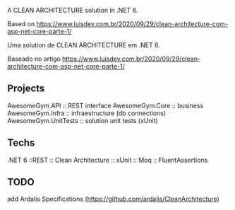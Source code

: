 A CLEAN ARCHITECTURE solution in .NET 6.

Based on https://www.luisdev.com.br/2020/09/29/clean-architecture-com-asp-net-core-parte-1/

Uma solution de CLEAN ARCHITECTURE em .NET 6.

Baseado no artigo https://www.luisdev.com.br/2020/09/29/clean-architecture-com-asp-net-core-parte-1/

## Projects

AwesomeGym.API :: REST interface
AwesomeGym.Core :: business
AwesomeGym.Infra :: infraestructure (db connections)
AwesomeGym.UnitTests :: solution unit tests (xUnit)

## Techs

.NET 6 ::REST :: Clean Architecture :: xUnit :: Moq :: FluentAssertions

## TODO

add Ardalis Specifications (https://github.com/ardalis/CleanArchitecture)
